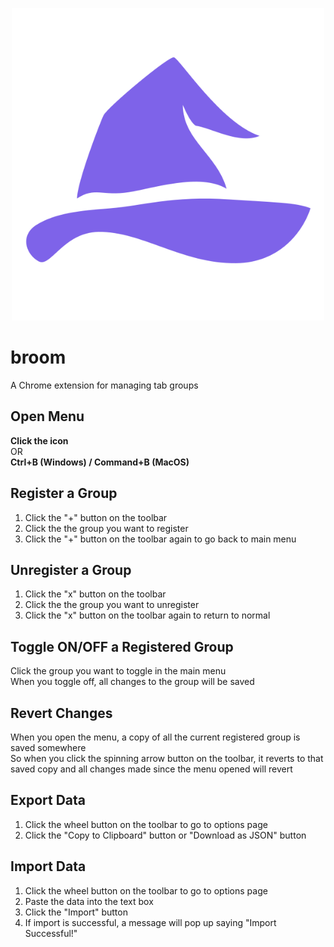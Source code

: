 <p align="center">
  <img width="500px" src="dist/img/broom_icon.svg">
</p>

# broom
A Chrome extension for managing tab groups

## Open Menu
**Click the icon**<br />
OR<br />
**Ctrl+B (Windows) / Command+B (MacOS)**

## Register a Group
1. Click the "+" button on the toolbar
2. Click the the group you want to register
3. Click the "+" button on the toolbar again to go back to main menu

## Unregister a Group
1. Click the "x" button on the toolbar
2. Click the the group you want to unregister
3. Click the "x" button on the toolbar again to return to normal

## Toggle ON/OFF a Registered Group
Click the group you want to toggle in the main menu<br />
When you toggle off, all changes to the group will be saved<br />

## Revert Changes
When you open the menu, a copy of all the current registered group is saved somewhere<br />
So when you click the spinning arrow button on the toolbar, it reverts to that saved copy and all changes made since the menu opened will revert

## Export Data
1. Click the wheel button on the toolbar to go to options page
2. Click the "Copy to Clipboard" button or "Download as JSON" button

## Import Data
1. Click the wheel button on the toolbar to go to options page
2. Paste the data into the text box
3. Click the "Import" button
4. If import is successful, a message will pop up saying "Import Successful!"